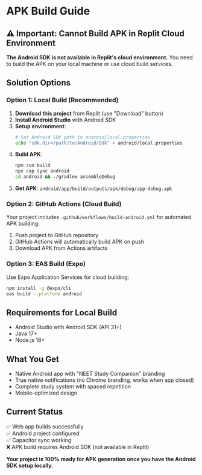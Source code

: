 # APK Build Guide

## ⚠️ Important: Cannot Build APK in Replit Cloud Environment

**The Android SDK is not available in Replit's cloud environment.** You need to build the APK on your local machine or use cloud build services.

## Solution Options

### Option 1: Local Build (Recommended)
1. **Download this project** from Replit (use "Download" button)
2. **Install Android Studio** with Android SDK
3. **Setup environment**:
   ```bash
   # Set Android SDK path in android/local.properties
   echo "sdk.dir=/path/to/Android/Sdk" > android/local.properties
   ```
4. **Build APK**:
   ```bash
   npm run build
   npx cap sync android
   cd android && ./gradlew assembleDebug
   ```
5. **Get APK**: `android/app/build/outputs/apk/debug/app-debug.apk`

### Option 2: GitHub Actions (Cloud Build)
Your project includes `.github/workflows/build-android.yml` for automated APK building:
1. Push project to GitHub repository
2. GitHub Actions will automatically build APK on push
3. Download APK from Actions artifacts

### Option 3: EAS Build (Expo)
Use Expo Application Services for cloud building:
```bash
npm install -g @expo/cli
eas build --platform android
```

## Requirements for Local Build
- Android Studio with Android SDK (API 31+)
- Java 17+
- Node.js 18+

## What You Get
- Native Android app with "NEET Study Companion" branding
- True native notifications (no Chrome branding, works when app closed)
- Complete study system with spaced repetition
- Mobile-optimized design

## Current Status
✅ Web app builds successfully  
✅ Android project configured  
✅ Capacitor sync working  
❌ APK build requires Android SDK (not available in Replit)

**Your project is 100% ready for APK generation once you have the Android SDK setup locally.**